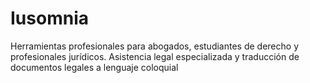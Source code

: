 # Iusomnia
Herramientas profesionales para abogados, estudiantes de derecho y profesionales jurídicos. Asistencia legal especializada y traducción de documentos legales a lenguaje coloquial
